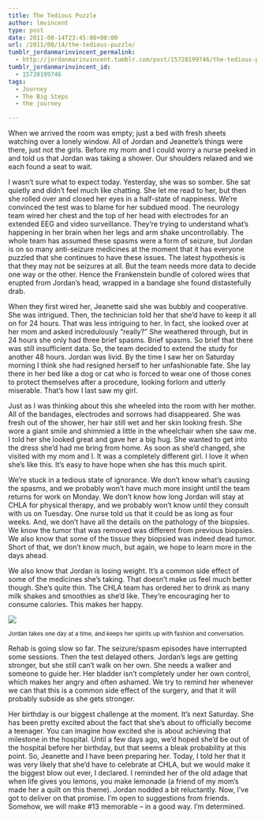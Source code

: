 ```yaml
---
title: The Tedious Puzzle
author: lmvincent
type: post
date: 2011-08-14T23:45:00+00:00
url: /2011/08/14/the-tedious-puzzle/
tumblr_jordanmarinvincent_permalink:
  - http://jordanmarinvincent.tumblr.com/post/15728199746/the-tedious-puzzle
tumblr_jordanmarinvincent_id:
  - 15728199746
tags:
  - Journey
  - The Big Steps
  - the journey

---
```

When we arrived the room was empty; just a bed with fresh sheets watching over a lonely window. All of Jordan and Jeanette’s things were there, just not the girls. Before my mom and I could worry a nurse peeked in and told us that Jordan was taking a shower. Our shoulders relaxed and we each found a seat to wait.<!--more-->

I wasn’t sure what to expect today. Yesterday, she was so somber. She sat quietly and didn’t feel much like chatting. She let me read to her, but then she rolled over and closed her eyes in a half-state of nappiness. We’re convinced the test was to blame for her subdued mood. The neurology team wired her chest and the top of her head with electrodes for an extended EEG and video surveillance. They’re trying to understand what’s happening in her brain when her legs and arm shake uncontrollably. The whole team has assumed these spasms were a form of seizure, but Jordan is on so many anti-seizure medicines at the moment that it has everyone puzzled that she continues to have these issues. The latest hypothesis is that they may not be seizures at all. But the team needs more data to decide one way or the other. Hence the Frankenstein bundle of colored wires that erupted from Jordan’s head, wrapped in a bandage she found distastefully drab.

When they first wired her, Jeanette said she was bubbly and cooperative. She was intrigued. Then, the technician told her that she’d have to keep it all on for 24 hours. That was less intriguing to her. In fact, she looked over at her mom and asked incredulously “really?” She weathered through, but in 24 hours she only had three brief spasms. Brief spasms. So brief that there was still insufficient data. So, the team decided to extend the study for another 48 hours. Jordan was livid. By the time I saw her on Saturday morning I think she had resigned herself to her unfashionable fate. She lay there in her bed like a dog or cat who is forced to wear one of those cones to protect themselves after a procedure, looking forlorn and utterly miserable. That’s how I last saw my girl.

Just as I was thinking about this she wheeled into the room with her mother. All of the bandages, electrodes and sorrows had disappeared. She was fresh out of the shower, her hair still wet and her skin looking fresh. She wore a giant smile and shimmied a little in the wheelchair when she saw me. I told her she looked great and gave her a big hug. She wanted to get into the dress she’d had me bring from home. As soon as she’d changed, she visited with my mom and I. It was a completely different girl. I love it when she’s like this. It’s easy to have hope when she has this much spirit.

We’re stuck in a tedious state of ignorance. We don’t know what’s causing the spasms, and we probably won’t have much more insight until the team returns for work on Monday. We don’t know how long Jordan will stay at CHLA for physical therapy, and we probably won’t know until they consult with us on Tuesday. One nurse told us that it could be as long as four weeks. And, we don’t have all the details on the pathology of the biopsies. We know the tumor that was removed was different from previous biopsies. We also know that some of the tissue they biopsied was indeed dead tumor. Short of that, we don’t know much, but again, we hope to learn more in the days ahead.

We also know that Jordan is losing weight. It’s a common side effect of some of the medicines she’s taking. That doesn’t make us feel much better though. She’s quite thin. The CHLA team has ordered her to drink as many milk shakes and smoothies as she’d like. They’re encouraging her to consume calories. This makes her happy.

![][1] 

<small>Jordan takes one day at a time, and keeps her spirits up with fashion and conversation.</small>

Rehab is going slow so far. The seizure/spasm episodes have interrupted some sessions. Then the test delayed others. Jordan’s legs are getting stronger, but she still can’t walk on her own. She needs a walker and someone to guide her. Her bladder isn’t completely under her own control, which makes her angry and often ashamed. We try to remind her whenever we can that this is a common side effect of the surgery, and that it will probably subside as she gets stronger.

Her birthday is our biggest challenge at the moment. It’s next Saturday. She has been pretty excited about the fact that she’s about to officially become a teenager. You can imagine how excited she is about achieving that milestone in the hospital. Until a few days ago, we’d hoped she’d be out of the hospital before her birthday, but that seems a bleak probability at this point. So, Jeanette and I have been preparing her. Today, I told her that it was very likely that she’d have to celebrate at CHLA, but we would make it the biggest blow out ever, I declared. I reminded her of the old adage that when life gives you lemons, you make lemonade (a friend of my mom’s made her a quilt on this theme). Jordan nodded a bit reluctantly. Now, I’ve got to deliver on that promise. I’m open to suggestions from friends. Somehow, we will make #13 memorable – in a good way. I’m determined.

<div class="blogger-post-footer">
  <img loading="lazy" src="https://blogger.googleusercontent.com/tracker/9039099668816362935-6767815322457942749?l=jordansjourney2.blogspot.com" alt="" width="1" height="1" />
</div>

 [1]: http://media.tumblr.com/tumblr_lyud5eWEKf1r5aaue.jpg